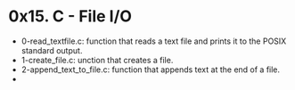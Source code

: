 # 0x15. C - File I/O

* 0-read_textfile.c: function that reads a text file and prints it to the POSIX standard output.
* 1-create_file.c: unction that creates a file.
* 2-append_text_to_file.c: function that appends text at the end of a file.
* 